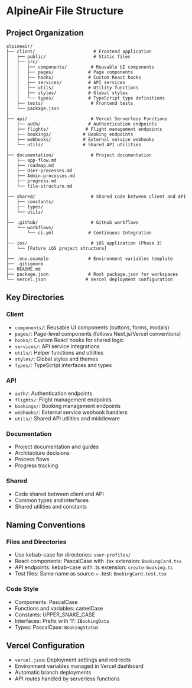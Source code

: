 # AlpineAir File Structure

## Project Organization

```
alpineair/
├── client/                      # Frontend application
│   ├── public/                  # Static files
│   ├── src/
│   │   ├── components/         # Reusable UI components
│   │   ├── pages/             # Page components
│   │   ├── hooks/             # Custom React hooks
│   │   ├── services/          # API services
│   │   ├── utils/             # Utility functions
│   │   ├── styles/            # Global styles
│   │   └── types/             # TypeScript type definitions
│   ├── tests/                  # Frontend tests
│   └── package.json
│
├── api/                        # Vercel Serverless Functions
│   ├── auth/                  # Authentication endpoints
│   ├── flights/              # Flight management endpoints
│   ├── bookings/            # Booking endpoints
│   ├── webhooks/            # External service webhooks
│   └── utils/               # Shared API utilities
│
├── documentation/              # Project documentation
│   ├── app-flow.md
│   ├── roadmap.md
│   ├── User-processes.md
│   ├── Admin-processes.md
│   ├── progress.md
│   └── file-structure.md
│
├── shared/                     # Shared code between client and API
│   ├── constants/
│   ├── types/
│   └── utils/
│
├── .github/                    # GitHub workflows
│   └── workflows/
│       └── ci.yml             # Continuous Integration
│
├── ios/                        # iOS application (Phase 3)
│   └── [Future iOS project structure]
│
├── .env.example               # Environment variables template
├── .gitignore
├── README.md
├── package.json               # Root package.json for workspaces
└── vercel.json               # Vercel deployment configuration
```

## Key Directories

### Client
- `components/`: Reusable UI components (buttons, forms, modals)
- `pages/`: Page-level components (follows Next.js/Vercel conventions)
- `hooks/`: Custom React hooks for shared logic
- `services/`: API service integrations
- `utils/`: Helper functions and utilities
- `styles/`: Global styles and themes
- `types/`: TypeScript interfaces and types

### API
- `auth/`: Authentication endpoints
- `flights/`: Flight management endpoints
- `bookings/`: Booking management endpoints
- `webhooks/`: External service webhook handlers
- `utils/`: Shared API utilities and middleware

### Documentation
- Project documentation and guides
- Architecture decisions
- Process flows
- Progress tracking

### Shared
- Code shared between client and API
- Common types and interfaces
- Shared utilities and constants

## Naming Conventions

### Files and Directories
- Use kebab-case for directories: `user-profiles/`
- React components: PascalCase with .tsx extension: `BookingCard.tsx`
- API endpoints: kebab-case with .ts extension: `create-booking.ts`
- Test files: Same name as source + .test: `BookingCard.test.tsx`

### Code Style
- Components: PascalCase
- Functions and variables: camelCase
- Constants: UPPER_SNAKE_CASE
- Interfaces: Prefix with 'I': `IBookingData`
- Types: PascalCase: `BookingStatus`

## Vercel Configuration
- `vercel.json`: Deployment settings and redirects
- Environment variables managed in Vercel dashboard
- Automatic branch deployments
- API routes handled by serverless functions 